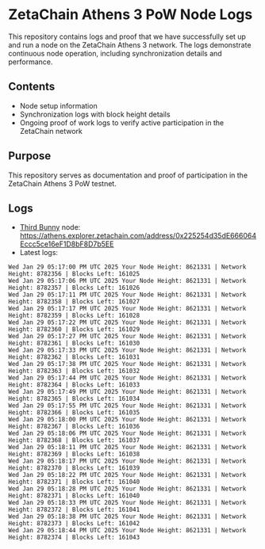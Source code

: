 # ZetaChain Athens 3 PoW Node Logs
This repository contains logs and proof that we have successfully set up and run a node on the ZetaChain Athens 3 network. The logs demonstrate continuous node operation, including synchronization details and performance.

## Contents
- Node setup information
- Synchronization logs with block height details
- Ongoing proof of work logs to verify active participation in the ZetaChain network

## Purpose
This repository serves as documentation and proof of participation in the ZetaChain Athens 3 PoW testnet.

## Logs

- [Third Bunny](https://thirdbunny.xyz/) node: https://athens.explorer.zetachain.com/address/0x225254d35dE666064Eccc5ce16eF1D8bF8D7b5EE
- Latest logs:
```
Wed Jan 29 05:17:00 PM UTC 2025 Your Node Height: 8621331 | Network Height: 8782356 | Blocks Left: 161025
Wed Jan 29 05:17:06 PM UTC 2025 Your Node Height: 8621331 | Network Height: 8782357 | Blocks Left: 161026
Wed Jan 29 05:17:11 PM UTC 2025 Your Node Height: 8621331 | Network Height: 8782358 | Blocks Left: 161027
Wed Jan 29 05:17:17 PM UTC 2025 Your Node Height: 8621331 | Network Height: 8782359 | Blocks Left: 161028
Wed Jan 29 05:17:22 PM UTC 2025 Your Node Height: 8621331 | Network Height: 8782360 | Blocks Left: 161029
Wed Jan 29 05:17:27 PM UTC 2025 Your Node Height: 8621331 | Network Height: 8782361 | Blocks Left: 161030
Wed Jan 29 05:17:33 PM UTC 2025 Your Node Height: 8621331 | Network Height: 8782362 | Blocks Left: 161031
Wed Jan 29 05:17:38 PM UTC 2025 Your Node Height: 8621331 | Network Height: 8782363 | Blocks Left: 161032
Wed Jan 29 05:17:44 PM UTC 2025 Your Node Height: 8621331 | Network Height: 8782364 | Blocks Left: 161033
Wed Jan 29 05:17:49 PM UTC 2025 Your Node Height: 8621331 | Network Height: 8782365 | Blocks Left: 161034
Wed Jan 29 05:17:55 PM UTC 2025 Your Node Height: 8621331 | Network Height: 8782366 | Blocks Left: 161035
Wed Jan 29 05:18:00 PM UTC 2025 Your Node Height: 8621331 | Network Height: 8782367 | Blocks Left: 161036
Wed Jan 29 05:18:06 PM UTC 2025 Your Node Height: 8621331 | Network Height: 8782368 | Blocks Left: 161037
Wed Jan 29 05:18:11 PM UTC 2025 Your Node Height: 8621331 | Network Height: 8782369 | Blocks Left: 161038
Wed Jan 29 05:18:17 PM UTC 2025 Your Node Height: 8621331 | Network Height: 8782370 | Blocks Left: 161039
Wed Jan 29 05:18:22 PM UTC 2025 Your Node Height: 8621331 | Network Height: 8782371 | Blocks Left: 161040
Wed Jan 29 05:18:28 PM UTC 2025 Your Node Height: 8621331 | Network Height: 8782371 | Blocks Left: 161040
Wed Jan 29 05:18:33 PM UTC 2025 Your Node Height: 8621331 | Network Height: 8782372 | Blocks Left: 161041
Wed Jan 29 05:18:38 PM UTC 2025 Your Node Height: 8621331 | Network Height: 8782373 | Blocks Left: 161042
Wed Jan 29 05:18:44 PM UTC 2025 Your Node Height: 8621331 | Network Height: 8782374 | Blocks Left: 161043
```
